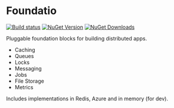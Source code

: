 # Foundatio
 [![Build status](https://ci.appveyor.com/api/projects/status/krs2q7an0by6pr1s?svg=true)](https://ci.appveyor.com/project/LearningMachine/foundatio)
[![NuGet Version](http://img.shields.io/nuget/v/Foundatio.svg?style=flat)](https://www.nuget.org/packages/Foundatio/) [![NuGet Downloads](http://img.shields.io/nuget/dt/Foundatio.svg?style=flat)](https://www.nuget.org/packages/Foundatio/)

Pluggable foundation blocks for building distributed apps.
- Caching
- Queues
- Locks
- Messaging
- Jobs
- File Storage
- Metrics

Includes implementations in Redis, Azure and in memory (for dev).
